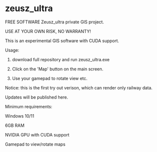# zeusz_ultra
FREE SOFTWARE
Zeusz_ultra private GIS project.

USE AT YOUR OWN RISK, NO WARRANTY!

This is an experimental GIS software with CUDA support.

Usage:
1. download full repository and run zeusz_ultra.exe

3. Click on the 'Map' button on the main screen.

5. Use your gamepad to rotate view etc.
 
Notice: this is the first try out verison, which can render only railway data.

Updates will be published here.

Minimum requirements:

Windows 10/11

6GB RAM

NVIDIA GPU with CUDA support

Gamepad to view/rotate maps
